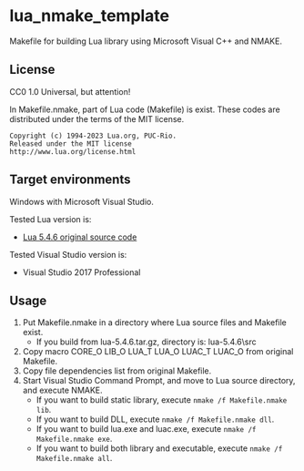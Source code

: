 lua\_nmake\_template
====================

Makefile for building Lua library using Microsoft Visual C++ and NMAKE.

License
-------

CC0 1.0 Universal, but attention!

In Makefile.nmake, part of Lua code (Makefile) is exist.
These codes are distributed under the terms of the MIT license.

    Copyright (c) 1994-2023 Lua.org, PUC-Rio.
    Released under the MIT license
    http://www.lua.org/license.html

Target environments
-------------------

Windows with Microsoft Visual Studio.

Tested Lua version is:
* [Lua 5.4.6 original source code](http://www.lua.org/ftp/lua-5.4.6.tar.gz "lua-5.4.6.tar.gz")

Tested Visual Studio version is:
* Visual Studio 2017 Professional

Usage
-----

1. Put Makefile.nmake in a directory where Lua source files and Makefile exist.
    * If you build from lua-5.4.6.tar.gz, directory is: lua-5.4.6\src
2. Copy macro CORE\_O LIB\_O LUA\_T LUA\_O LUAC\_T LUAC\_O from original Makefile.
3. Copy file dependencies list from original Makefile.
4. Start Visual Studio Command Prompt, and move to Lua source directory, and execute NMAKE.
    * If you want to build static library, execute `nmake /f Makefile.nmake lib`.
    * If you want to build DLL, execute `nmake /f Makefile.nmake dll`.
    * If you want to build lua.exe and luac.exe, execute `nmake /f Makefile.nmake exe`.
    * If you want to build both library and executable, execute `nmake /f Makefile.nmake all`.
